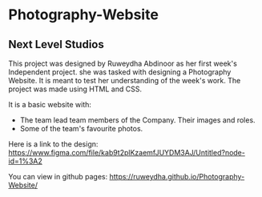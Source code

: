 # Photography-Website
## Next Level Studios
This project was designed by Ruweydha Abdinoor as her first week's Independent project. she was tasked with designing a Photography Website. It is meant to test her understanding of the week's work.
The project was made using HTML and CSS.  

It is a basic website with:
* The team lead team members of the Company. Their images and roles.
* Some of the team's favourite photos.

Here is a link to the design: https://www.figma.com/file/kab9t2plKzaemfJUYDM3AJ/Untitled?node-id=1%3A2  

You can view in github pages: https://ruweydha.github.io/Photography-Website/

